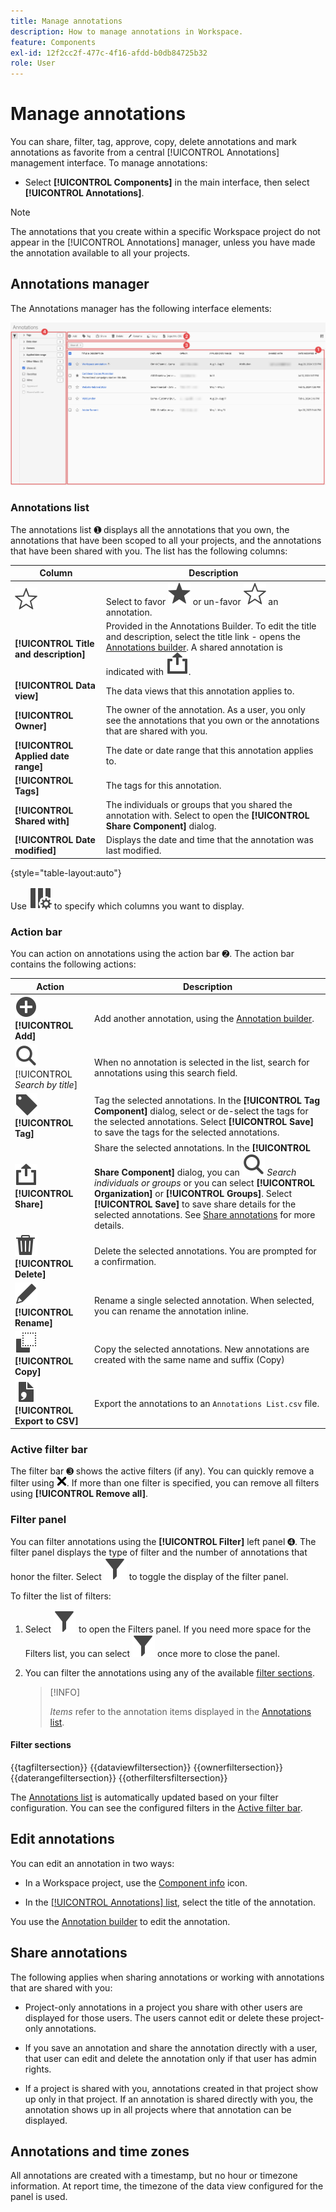 ```yaml
---
title: Manage annotations
description: How to manage annotations in Workspace.
feature: Components
exl-id: 12f2cc2f-477c-4f16-afdd-b0db84725b32
role: User
---
```

# Manage annotations

You can share, filter, tag, approve, copy, delete annotations and mark annotations as favorite from a central [!UICONTROL Annotations] management interface. To manage annotations:

* Select **[!UICONTROL Components]** in the main interface, then select **[!UICONTROL Annotations]**.


>[!NOTE]
>
>The annotations that you create within a specific Workspace project do not appear in the [!UICONTROL Annotations] manager, unless you have made the annotation available to all your projects. 
>

## Annotations manager

The Annotations manager has the following interface elements:

![Annotations interface](assets/annotations-manager.png)

### Annotations list

The annotations list ➊ displays all the annotations that you own, the annotations that have been scoped to all your projects, and the annotations that have been shared with you. The list has the following columns:

| Column | Description |
| --- | --- | 
| ![StarOutline](/help/assets/icons/StarOutline.svg)  | Select to favor ![Star](/help/assets/icons/Star.svg) or un-favor ![StarOutline](/help/assets/icons/StarOutline.svg) an annotation. |
| **[!UICONTROL Title and description]** | Provided in the Annotations Builder. To edit the title and description, select the title link - opens the [Annotations builder](/help/components/annotations/create-annotations.md#annotation-builder). A shared annotation is indicated with ![Share](/help/assets/icons/ShareAlt.svg).   |
| **[!UICONTROL Data view]** | The data views that this annotation applies to.  | 
| **[!UICONTROL Owner]** | The owner of the annotation. As a user, you only see the annotations that you own or the annotations that are shared with you. |
| **[!UICONTROL Applied date range]** | The date or date range that this annotation applies to. |
| **[!UICONTROL Tags]** | The tags for this annotation. |
| **[!UICONTROL Shared with]** | The individuals or groups that you shared the annotation with. Select to open the **[!UICONTROL Share Component]** dialog. |
| **[!UICONTROL Date modified]** | Displays the date and time that the annotation was last modified. |

{style="table-layout:auto"}

Use ![ColumnSetting](/help/assets/icons/ColumnSetting.svg) to specify which columns you want to display.

### Action bar

You can action on annotations using the action bar ➋. The action bar contains the following actions:

| Action | Description |
|---|---|
| ![AddCircle](/help/assets/icons/AddCircle.svg) **[!UICONTROL Add]** | Add another annotation, using the [Annotation builder](create-annotations.md#annotation-builder). |
| ![Search](/help/assets/icons/Search.svg) [!UICONTROL *Search by title*] | When no annotation is selected in the list, search for annotations using this search field. |
| ![Label](/help/assets/icons/Label.svg) **[!UICONTROL Tag]** | Tag the selected annotations. In the **[!UICONTROL Tag Component]** dialog, select or de-select the tags for the selected annotations. Select **[!UICONTROL Save]** to save the tags for the selected annotations. |
| ![Share](/help/assets/icons/ShareAlt.svg) **[!UICONTROL Share]** | Share the selected annotations. In the **[!UICONTROL Share Component]** dialog, you can ![Search](/help/assets/icons/Search.svg) *Search individuals or groups* or you can select **[!UICONTROL Organization]** or **[!UICONTROL Groups]**. Select **[!UICONTROL Save]** to save share details for the selected annotations. See [Share annotations](#share-annotations) for more details. |
| ![Delete](/help/assets/icons/Delete.svg) **[!UICONTROL Delete]** | Delete the selected annotations. You are prompted for a confirmation. |
| ![Edit](/help/assets/icons/Edit.svg) **[!UICONTROL Rename]** | Rename a single selected annotation. When selected, you can rename the annotation inline. |
| ![Copy](/help/assets/icons/Copy.svg)  **[!UICONTROL Copy]** | Copy the selected annotations. New annotations are created with the same name and suffix (Copy) | 
| ![FileCSV](/help/assets/icons/FileCSV.svg) **[!UICONTROL Export to CSV]** | Export the annotations to an `Annotations List.csv` file. |

### Active filter bar

The filter bar ➌ shows the active filters (if any). You can quickly remove a filter using ![CrossSize75](/help/assets/icons/CrossSize75.svg). If more than one filter is specified, you can remove all filters using **[!UICONTROL Remove all]**.

### Filter panel

You can filter annotations using the  **[!UICONTROL Filter]** left panel ➍. The filter panel displays the type of filter and the number of annotations that honor the filter. Select ![Filter](/help/assets/icons/Filter.svg) to toggle the display of the filter panel. 

To filter the list of filters:

1. Select ![Filter](/help/assets/icons/Filter.svg) to open the Filters panel. If you need more space for the Filters list, you can select ![Filter](/help/assets/icons/Filter.svg) once more to close the panel.
1. You can filter the annotations using any of the available [filter sections](#filter-sections). 

   >[!INFO]
   >
   >*Items* refer to the annotation items displayed in the [Annotations list](manage-annotations.md#annotations-list).
   > 

#### Filter sections

{{tagfiltersection}}
{{dataviewfiltersection}}
{{ownerfiltersection}}
{{daterangefiltersection}}
{{otherfiltersfiltersection}}


The [Annotations list](manage-annotations.md#annotations-list) is automatically updated based on your filter configuration. You can see the configured filters in the [Active filter bar](manage-annotations.md#active-filter-bar).


## Edit annotations

You can edit an annotation in two ways:

* In a Workspace project, use the [Component info](/help/components/use-components-in-workspace.md#component-info) icon.

* In the [[!UICONTROL Annotations] list](#annotations-list), select the title of the annotation.

You use the [Annotation builder](/help/components/annotations/create-annotations.md#annotation-builder) to edit the annotation.

## Share annotations

The following applies when sharing annotations or working with annotations that are shared with you:

* Project-only annotations in a project you share with other users are displayed for those users. The users cannot edit or delete these project-only annotations.
* If you save an annotation and share the annotation directly with a user, that user can edit and delete the annotation only if that user has admin rights.

* If a project is shared with you, annotations created in that project show up only in that project. If an annotation is shared directly with you, the annotation shows up in all projects where that annotation can be displayed. 

## Annotations and time zones

All annotations are created with a timestamp, but no hour or timezone information. At report time, the timezone of the data view configured for the panel is used.

